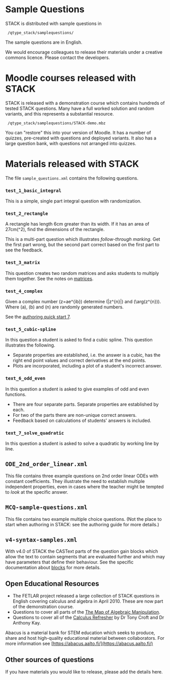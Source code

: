 # Sample Questions

STACK is distributed with sample questions in

     /qtype_stack/samplequestions/

The sample questions are in English.

We would encourage colleagues to release their materials under a creative commons licence.  Please contact the developers.

# Moodle courses released with STACK #

STACK is released with a demonstration course which contains hundreds of tested STACK questions.  Many have a full worked solution and random variants, and this represents a substantial resource.

     /qtype_stack/samplequestions/STACK-demo.mbz

You can "restore" this into your version of Moodle.  It has a number of quizzes, pre-created with questions and deployed variants.  It also has a large question bank, with questions not arranged into quizzes.

# Materials released with STACK #

The file `sample_questions.xml` contains the following questions.

### `test_1_basic_integral` ###

This is a simple, single part integral question with randomization.

### `test_2_rectangle` ###

A rectangle has length 6cm greater than its width. If it has an area of 27cm\(^2\), find the dimensions of the rectangle.

This is a multi-part question which illustrates _follow-through marking_.  Get the first part wrong, but the second part correct based on the first part to see the feedback.

### `test_3_matrix` ###

This question creates two random matrices and asks students to multiply them together.  See the notes on [matrices](../CAS/Matrix.md).

### `test_4_complex` ###

Given a complex number \(z=ae^{ib}\) determine \(|z^{n}|\) and \(\arg(z^{n})\).  Where \(a\), \(b\) and \(n\) are randomly generated numbers.

See the [authoring quick start 7](Authoring_quick_start_7.md).

### `test_5_cubic-spline` ###

In this question a student is asked to find a cubic spline.  This question illustrates the following.

* Separate properties are established, i.e. the answer is a cubic, has the right end point values and correct derivatives at the end points.
* Plots are incorporated, including a plot of a student's incorrect answer.

### `text_6_odd_even` ###

In this question a student is asked to give examples of odd and even functions.

* There are four separate parts.  Separate properties are established by each.
* For two of the parts there are non-unique correct answers.
* Feedback based on calculations of students' answers is included.

### `text_7_solve_quadratic` ###

In this question a student is asked to solve a quadratic by working line by line.

## `ODE_2nd_order_linear.xml` ##

This file contains three example questions on 2nd order linear ODEs with constant coefficients.  They illustrate the need to establish multiple independent properties, even in cases where the teacher might be tempted to _look_ at the specific answer.

## `MCQ-sample-questions.xml` ##

This file contains two example multiple choice questions. (Not the place to start when authoring in STACK: see the authoring guide for more details.)

## `v4-syntax-samples.xml` ##

With v4.0 of STACK the CASText parts of the question gain blocks which allow the text to contain segments that are evaluated further and which may have parameters that define their behaviour.  See the specific documentation about [blocks](Question_blocks.md) for more details.

## Open Educational Resources ##

* The FETLAR project released a large collection of STACK questions in English covering calculus and algebra in April 2010.  These are now part of the demonstration course.
* Questions to cover all parts of the [The Map of Algebraic Manipulation](http://www.mth.kcl.ac.uk/staff/ad_barnard/Pocket.pdf).
* Questions to cover all of the [Calculus Refresher](%CONTENT/final0502-calc-ref-ukmlsc.pdf) by Dr Tony Croft and Dr Anthony Kay.

Abacus is a material bank for STEM education which seeks to produce, share and host high-quality educational material between collaborators.  For more information see [https://abacus.aalto.fi/](https://abacus.aalto.fi/)

## Other sources of questions ##

If you have materials you would like to release, please add the details here.

